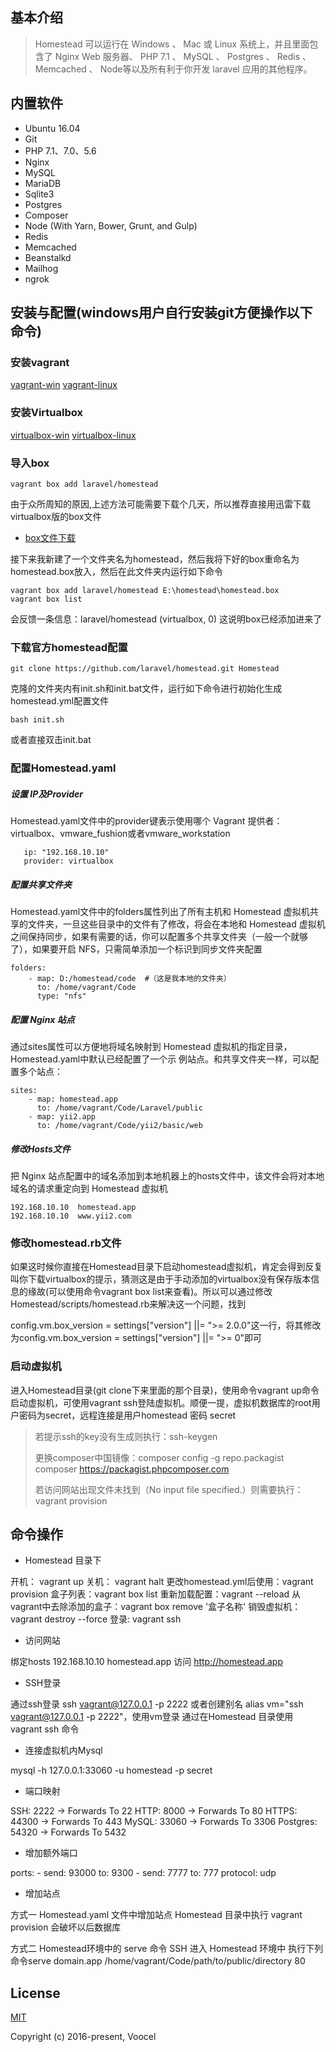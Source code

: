 ## 基本介绍
> Homestead 可以运行在 Windows 、 Mac 或 Linux 系统上，并且里面包含了 Nginx Web 服务器、 PHP 7.1 、 MySQL 、 Postgres 、 Redis 、 Memcached 、 Node等以及所有利于你开发 laravel 应用的其他程序。

## 内置软件
+ Ubuntu 16.04
+ Git
+ PHP 7.1、7.0、5.6
+ Nginx
+ MySQL
+ MariaDB
+ Sqlite3
+ Postgres
+ Composer
+ Node (With Yarn, Bower, Grunt, and Gulp)
+ Redis
+ Memcached
+ Beanstalkd
+ Mailhog
+ ngrok

## 安装与配置(windows用户自行安装git方便操作以下命令)
### 安装vagrant
[vagrant-win](https://releases.hashicorp.com/vagrant/1.9.7/vagrant_1.9.7_x86_64.msi?_ga=2.103239433.86842748.1500269595-159348511.1499308757)
[vagrant-linux](https://releases.hashicorp.com/vagrant/1.9.7/vagrant_1.9.7_x86_64.rpm?_ga=2.103239433.86842748.1500269595-159348511.1499308757)
### 安装Virtualbox
[virtualbox-win](http://download.virtualbox.org/virtualbox/5.1.22/VirtualBox-5.1.22-115126-Win.exe)
[virtualbox-linux](https://www.virtualbox.org/wiki/Linux_Downloads)
### 导入box
```
vagrant box add laravel/homestead
```
由于众所周知的原因,上述方法可能需要下载个几天，所以推荐直接用迅雷下载virtualbox版的box文件

- [box文件下载](https://atlas.hashicorp.com/laravel/boxes/homestead/versions/2.2.0/providers/virtualbox.box)

接下来我新建了一个文件夹名为homestead，然后我将下好的box重命名为homestead.box放入，然后在此文件夹内运行如下命令
```
vagrant box add laravel/homestead E:\homestead\homestead.box
vagrant box list
```
会反馈一条信息：laravel/homestead (virtualbox, 0)  这说明box已经添加进来了

### 下载官方homestead配置
```
git clone https://github.com/laravel/homestead.git Homestead
```
克隆的文件夹内有init.sh和init.bat文件，运行如下命令进行初始化生成homestead.yml配置文件
```
bash init.sh
```
或者直接双击init.bat

### 配置Homestead.yaml
##### 设置 IP及Provider
Homestead.yaml文件中的provider键表示使用哪个 Vagrant 提供者：virtualbox、vmware_fushion或者vmware_workstation
```
   ip: "192.168.10.10"
   provider: virtualbox
```
##### 配置共享文件夹
Homestead.yaml文件中的folders属性列出了所有主机和 Homestead 虚拟机共享的文件夹，一旦这些目录中的文件有了修改，将会在本地和   Homestead 虚拟机之间保持同步，如果有需要的话，你可以配置多个共享文件夹（一般一个就够了），如果要开启 NFS，只需简单添加一个标识到同步文件夹配置
```
folders:
    - map: D:/homestead/code  #（这是我本地的文件夹）
      to: /home/vagrant/Code
      type: "nfs"
```

##### 配置 Nginx 站点
通过sites属性可以方便地将域名映射到 Homestead 虚拟机的指定目录，Homestead.yaml中默认已经配置了一个示 例站点。和共享文件夹一样，可以配置多个站点：
```
sites:
    - map: homestead.app
      to: /home/vagrant/Code/Laravel/public
    - map: yii2.app
      to: /home/vagrant/Code/yii2/basic/web
```

##### 修改Hosts文件
把 Nginx 站点配置中的域名添加到本地机器上的hosts文件中，该文件会将对本地域名的请求重定向到 Homestead 虚拟机
```
192.168.10.10  homestead.app
192.168.10.10  www.yii2.com
```

### 修改homestead.rb文件
如果这时候你直接在Homestead目录下启动homestead虚拟机，肯定会得到反复叫你下载virtualbox的提示，猜测这是由于手动添加的virtualbox没有保存版本信息的缘故(可以使用命令vagrant box list来查看)。所以可以通过修改Homestead/scripts/homestead.rb来解决这一个问题，找到

config.vm.box_version = settings["version"] ||= ">= 2.0.0"这一行，将其修改为config.vm.box_version = settings["version"] ||= ">= 0"即可

### 启动虚拟机
进入Homestead目录(git clone下来里面的那个目录)，使用命令vagrant up命令启动虚拟机，可使用vagrant ssh登陆虚拟机。顺便一提，虚拟机数据库的root用户密码为secret，远程连接是用户homestead 密码 secret
> 若提示ssh的key没有生成则执行：ssh-keygen
>
> 更换composer中国镜像：composer config -g repo.packagist composer https://packagist.phpcomposer.com
>
>若访问网站出现文件未找到（No input file specified.）则需要执行：vagrant provision


## 命令操作
- Homestead 目录下

开机： vagrant up
关机： vagrant halt
更改homestead.yml后使用：vagrant provision
盒子列表：vagrant box list
重新加载配置：vagrant --reload
从vagrant中去除添加的盒子：vagrant box  remove '盒子名称'
销毁虚拟机： vagrant destroy --force
登录: vagrant ssh

- 访问网站

绑定hosts 192.168.10.10 homestead.app
访问 http://homestead.app

- SSH登录

通过ssh登录 ssh vagrant@127.0.0.1 -p 2222 或者创建别名 alias vm="ssh vagrant@127.0.0.1 -p 2222"，使用vm登录
通过在Homestead 目录使用 vagrant ssh 命令

- 连接虚拟机内Mysql

mysql -h 127.0.0.1:33060 -u homestead -p secret

- 端口映射

SSH: 2222 → Forwards To 22
HTTP: 8000 → Forwards To 80
HTTPS: 44300 → Forwards To 443
MySQL: 33060 → Forwards To 3306
Postgres: 54320 → Forwards To 5432

- 增加额外端口

ports:
    - send: 93000
      to: 9300
    - send: 7777
      to: 777
      protocol: udp

- 增加站点

方式一 Homestead.yaml 文件中增加站点
Homestead 目录中执行 vagrant provision
会破坏以后数据库

方式二 Homestead环境中的 serve 命令
SSH 进入 Homestead 环境中
执行下列命令serve domain.app /home/vagrant/Code/path/to/public/directory 80


## License

[MIT](http://opensource.org/licenses/MIT)

Copyright (c) 2016-present, Voocel
